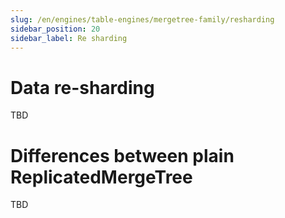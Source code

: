 ```yaml
---
slug: /en/engines/table-engines/mergetree-family/resharding
sidebar_position: 20
sidebar_label: Re sharding
---
```


# Data re-sharding

TBD

# Differences between plain ReplicatedMergeTree

TBD
